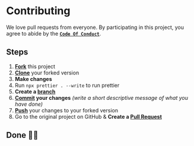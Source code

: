<!-- documentation start -->
# Contributing
We love pull requests from everyone. By participating in this project, you agree to abide by the [**`Code Of Conduct`**](CODE_OF_CONDUCT.md).

## Steps
1. [**Fork**](https://help.github.com/articles/fork-a-repo/) this project
2. [**Clone**](https://help.github.com/articles/fork-a-repo/#step-2-create-a-local-clone-of-your-fork) your forked version
3. **Make changes**
4. Run `npx prettier . --write` to run prettier
5. **Create a [branch](https://docs.github.com/en/pull-requests/collaborating-with-pull-requests/proposing-changes-to-your-work-with-pull-requests/about-branches#working-with-branches)**
6. **[Commit](https://help.github.com/articles/adding-a-file-to-a-repository-using-the-command-line/) your changes** *(write a short descriptive message of what you have done)*
7. [**Push**](https://help.github.com/articles/pushing-to-a-remote/) your changes to your forked version
8. Go to the original project on GitHub & **Create a [Pull Request](https://help.github.com/articles/about-pull-requests/)**

## Done 🥳🎉
<!-- documentation end -->
